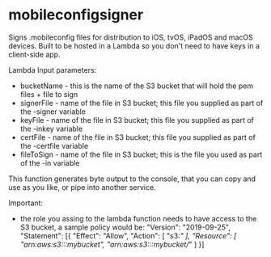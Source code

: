 # mobileconfigsigner
Signs .mobileconfig files for distribution to iOS, tvOS, iPadOS and macOS devices. Built to be hosted in a Lambda so you don't need to have keys in a client-side app. 

Lambda Input parameters:

- bucketName - this is the name of the S3 bucket that will hold the pem files + file to sign
- signerFile - name of the file in S3 bucket; this file you supplied as part of the -signer variable
- keyFile - name of the file in S3 bucket; this file you supplied as part of the -inkey variable
- certFile - name of the file in S3 bucket; this file you supplied as part of the -certfile variable
- fileToSign - name of the file in S3 bucket; this is the file you used as part of the -in variable

This function generates byte output to the console, that you can copy and use as you like, or pipe into another service.

Important:
- the role you assing to the lambda function needs to have access to the S3 bucket, a sample policy would be:
"Version": "2019-09-25",
"Statement": [{
  "Effect": "Allow",
  "Action": [
    "s3:*"
  ],
  "Resource": [
    "arn:aws:s3:::mybucket",
    "arn:aws:s3:::mybucket/*"
  ]
}]

